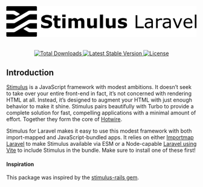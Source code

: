 <p align="center" style="margin-top: 2rem; margin-bottom: 2rem;"><img src="/art/stimulus-laravel-logo.svg" alt="Logo Stimulus Laravel" /></p>

<p align="center">
    <a href="https://packagist.org/packages/tonysm/stimulus-laravel">
        <img src="https://img.shields.io/packagist/dt/tonysm/stimulus-laravel" alt="Total Downloads">
    </a>
    <a href="https://packagist.org/packages/tonysm/stimulus-laravel">
        <img src="https://img.shields.io/packagist/v/tonysm/stimulus-laravel" alt="Latest Stable Version">
    </a>
    <a href="https://packagist.org/packages/tonysm/stimulus-laravel">
        <img src="https://img.shields.io/packagist/l/tonysm/stimulus-laravel" alt="License">
    </a>
</p>

<a name="introduction"></a>
## Introduction

[Stimulus](https://stimulus.hotwired.dev/) is a JavaScript framework with modest ambitions. It doesn’t seek to take over your entire front-end in fact, it’s not concerned with rendering HTML at all. Instead, it’s designed to augment your HTML with just enough behavior to make it shine. Stimulus pairs beautifully with Turbo to provide a complete solution for fast, compelling applications with a minimal amount of effort. Together they form the core of [Hotwire](https://hotwired.dev/).

Stimulus for Laravel makes it easy to use this modest framework with both import-mapped and JavaScript-bundled apps. It relies on either [Importmap Laravel](https://github.com/tonysm/importmap-laravel) to make Stimulus available via ESM or a Node-capable [Laravel using Vite](https://laravel.com/docs/9.x/vite) to include Stimulus in the bundle. Make sure to install one of these first!

#### Inspiration

This package was inspired by the [stimulus-rails gem](https://github.com/hotwired/stimulus-rails).
